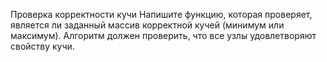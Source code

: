 Проверка
корректности кучи
Напишите функцию, которая проверяет, является
ли заданный массив корректной кучей (минимум
или максимум). Алгоритм должен проверить, что
все узлы удовлетворяют свойству кучи.
